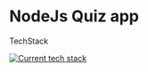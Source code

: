 # NodeJs Quiz app

TechStack

[![Current tech stack](https://skillicons.dev/icons?i=html,css,js,nodejs,express)](https://skillicons.dev)
